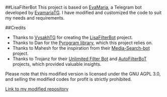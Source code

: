 ##LisaFilterBot
This project is based on [EvaMaria](https://github.com/EvaMariaTG/EvaMaria), a Telegram bot developed by [EvamariaTG](https://github.com/EvamariaTG). I have modified and customized the code to suit my needs and requirements.

##Credits
- Thanks to [VysakhTG](https://github.com/VysakhTG) for creating the [LisaFilterBot](https://github.com/VysakhTG/LisaFilterBot) project.
- Thanks to Dan for the [Pyrogram library](https://github.com/pyrogram/pyrogram), which this project relies on.
- Thanks to Mahesh for the inspiration from their [Media-Search-bot](https://github.com/Mahesh0253/Media-Search-bot) project.
- Thanks to Trojanz for their [Unlimited Filter Bot](https://github.com/TroJanzHEX/Unlimited-Filter-Bot) and [AutoFilterBoT](https://github.com/trojanzhex/au) projects, which provided valuable insights.

Please note that this modified version is licensed under the GNU AGPL 3.0, and selling the modified codes for profit is strictly prohibited.

[Link to my modified repository](https://github.com/VysakhTG/LisaFilterBot)

